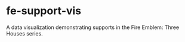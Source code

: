 # fe-support-vis
A data visualization demonstrating supports in the Fire Emblem: Three Houses series.
